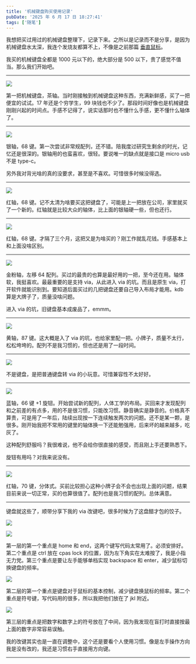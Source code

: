 ```yaml
---
title: '机械键盘购买使用记录'
pubDate: '2025 年 6 月 17 日 18:27:41'
tags: ['随笔']
---
```



我想把买过用过的机械键盘整理下，记录下来。之所以是记录而不是分享，是因为机械键盘水太深，我连个发烧友都算不上，不像是之前那篇 [垂直鼠标](https://www.p1gd0g.cc/markdown/9)。

我买的机械键盘全都是 1000 元以下的，绝大部分是 500 以下，贵了感觉不值当。那么我们开始吧。

---

![](https://md.p1gd0g.cc/mmbiz_png/OQRlA7Uf7SVicBD36SBNovWiap6GAf0ZzJYYeSM4F9EczCO2OY4nbPVtOsYYStgEP07etGqEHVxqgY1En9rkY8wQ/0?from=appmsg)

第一把机械键盘，茶轴。当时刚接触到机械键盘这种东西，充满新鲜感，买了一把便宜的试试。17 年还是个穷学生，99 块钱也不少了。那段时间好像也是机械键盘刚刚兴起的时间点。手感不记得了，说实话那时也不懂什么手感，更不懂什么轴体了。

---

![](https://md.p1gd0g.cc/mmbiz_png/OQRlA7Uf7SVicBD36SBNovWiap6GAf0ZzJeUPsDfLXGw2poOJ92ZKiaaiaEvibroYn7rabj8oSgS8nJxGN2HOt2SSuw/0?from=appmsg)

银轴，68 键。第一次尝试非常规配列，还不错。陪我度过研究生剩余的时光，记忆还是很深的。银轴用的也蛮喜欢，很轻。要说唯一的缺点就是接口是 micro usb 不是 type-c。

另外我对背光啥的真的没要求，甚至是不喜欢。可惜很多时候没得选。

---

![](https://md.p1gd0g.cc/mmbiz_png/OQRlA7Uf7SVicBD36SBNovWiap6GAf0ZzJiacUUBgQzS7bAmGV2d5YxMwO6nibHDqEURJ8w3veWfRGGcGIm99YH5Ew/0?from=appmsg)

红轴，68 键。记不太清为啥要买这把键盘了，可能是上一把放在公司，家里就买了一个新的。红轴就是比较大众的轴体，比上面的银轴硬一些，但也还行。

---

![](https://md.p1gd0g.cc/mmbiz_png/OQRlA7Uf7SVicBD36SBNovWiap6GAf0ZzJsMM2aYEDPr9icHdf7mNibiaQLTULtFuibXK2CLRv8aMAawh0iajTPIoJ9cQ/0?from=appmsg)

红轴，68 键。才隔了三个月，这把又是为啥买的？刚工作就乱花钱。手感基本上和上面没啥区别。

---

![](https://md.p1gd0g.cc/mmbiz_png/OQRlA7Uf7SVicBD36SBNovWiap6GAf0ZzJRyt3X3cMkAmAVrLYvNnzIIHfVgbDiancJia009INeYSBYk9ic7eCC7mxQ/0?from=appmsg)

金粉轴，左移 64 配列。买过的最贵的也算是最好用的一把，至今还在用。轴体软，我挺喜欢。最最重要的是支持 via，从此进入 via 的坑。而且是原生 via，打开软件就能识别到。要知道后面买过的几把键盘还要自己导入布局才能用。kdb 算是大牌子了，质量没啥问题。

进入 via 的坑，旧键盘基本成废品了，emmm。

---

![](https://md.p1gd0g.cc/mmbiz_png/OQRlA7Uf7SVicBD36SBNovWiap6GAf0ZzJZ1lOxPGvF8XlBLyMPeVUDy7Xpz1fzKl1FniaPDhX5Dd4YOTE0vmhsSg/0?from=appmsg)

黄轴，87 键。这大概是入了 via 的坑，也给家里配一把。小牌子，质量不太行，松松垮垮的。配列不是我习惯的，但也还是用了一段时间。

---

![](https://md.p1gd0g.cc/mmbiz_png/OQRlA7Uf7SVicBD36SBNovWiap6GAf0ZzJcPgWFomnfhFV029VsHkyu95gsX8clgtbydEtRAlG1W6Q4VPljO0anQ/0?from=appmsg)

不是键盘，是把普通键盘转 via 的小玩意。可惜兼容性不太好好。

---

![](https://md.p1gd0g.cc/mmbiz_png/OQRlA7Uf7SVicBD36SBNovWiap6GAf0ZzJ4HxEoplS9cO4CJdzpYRVwpORaUTM0AWLBH6gaGSglY2zWxxX2LicRDw/0?from=appmsg)

蓝轴，66 键 +1 旋钮。开始尝试新的配列，人体工学的布局。买回来才发现配列和之前差的有点多，用的不是很习惯，只能改习惯。静音确实是静音的。价格真不算贵，可是用了一年后，陆续出现按一下连续触发两次的问题。还不是某一颗，是很多。刚开始我把不常用的键里的轴体换一下还能勉强用，后来坏的越来越多，吃灰了。

这种配列舒服吗？我很难说，他不会给你很直接的感受，而且刚上手还要熟悉下。

旋钮有用吗？对我来说没有。

---

![](https://md.p1gd0g.cc/mmbiz_png/OQRlA7Uf7SVicBD36SBNovWiap6GAf0ZzJ66b4yfrDy7icOX0qVauqjMiaaCDazslgNxV1bofuy6eXpbhAibbnicxibcQ/0?from=appmsg)

红轴，70 键，分体式。买前比较担心这种小牌子会不会也出现上面的问题，结果目前来说一切正常，买的也算很值了。配列也是我习惯的配列。总体满意。

---

键盘就这些了，顺带分享下我的 via 改键吧，很多时候为了这盘醋才包的饺子。

![](https://md.p1gd0g.cc/mmbiz_png/OQRlA7Uf7SVicBD36SBNovWiap6GAf0ZzJyiaXgt7J72GzSic8QIHicDqH5piaUMl8o6nl1ooIsL0zISLiaw7ZTqlwiapw/0?from=appmsg)

![](https://md.p1gd0g.cc/mmbiz_png/OQRlA7Uf7SVicBD36SBNovWiap6GAf0ZzJiawSvu7OpMUKXfYzWWFf3BS8n1Eo8bkD7eZvvNOltsYcopfkiajDXy1g/0?from=appmsg)

第一层的第一个重点是 home 和 end，这两个键写代码太常用了。必须安排好。第二个重点是 ctrl 放在 cpas lock 的位置，因为左下角实在太难按了，我是小指无力党。第三个重点是要让左手能够单档实现 backspace 和 enter，减少鼠标切换键盘的频率。

![](https://md.p1gd0g.cc/mmbiz_png/OQRlA7Uf7SVicBD36SBNovWiap6GAf0ZzJvicp3hawkTu27GLoYBpo2IEdUuggFW5659sh2I6lRKLDmMhHAyCnKvw/0?from=appmsg)

第二层的第一个重点是键盘对于鼠标的基本控制，减少键盘换鼠标的频率。第二个重点是符号键，写代码用的很多，所以我把他们放在了 jkl 附近。

![](https://md.p1gd0g.cc/mmbiz_png/OQRlA7Uf7SVicBD36SBNovWiap6GAf0ZzJwMicAbRO08r786dhdF7icwRKYCluEjGAocH69gc8ChOyd3r2jknat3VA/0?from=appmsg)

第三层的重点是把数字和数字上的符号放在了中间，因为我发现在盲打时直接按最上面的数字非常容易误触。

我的改键其实也是一直在调整中，这个还是要看个人使用习惯。像是左手操作方向我是没有改的，我还是习惯右手直接用方向键。

---

